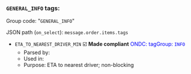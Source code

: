### `GENERAL_INFO` tags:

Group code: "`GENERAL_INFO`"

JSON path (`on_select`): `message.order.items.tags`


- `ETA_TO_NEAREST_DRIVER_MIN` ☑️ **Made compliant** <span style="color:blue">ONDC: tagGroup: `INFO`</span>
  - Parsed by:
  - Used in:
  - Purpose: ETA to nearest driver; non-blocking
